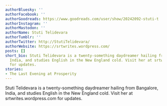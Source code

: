 ```yaml
---
authorBluesky: ''
authorFacebook: ''
authorGoodreads: https://www.goodreads.com/user/show/20242092-stuti-t
authorInstagram: ''
authorMastodon: ''
authorName: Stuti Telidevara
authorTumblr: ''
authorTwitter: http://StutiTelidevara/
authorWebsite: https://srtwrites.wordpress.com/
posts: []
short_bio: Stuti Telidevara is a twenty-something daydreamer hailing from Bangalore,
  India, and studies English in the New England cold. Visit her at srtwrites.wordpress.com
  for updates.
stories:
- The Last Evening at Prosperity
---
```


Stuti Telidevara is a twenty-something daydreamer hailing from Bangalore, India, and studies English in the New England cold. Visit her at srtwrites.wordpress.com for updates.
